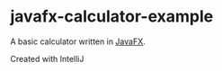 javafx-calculator-example
=========================

A basic calculator written in [JavaFX](https://openjfx.io/).  

Created with IntelliJ
